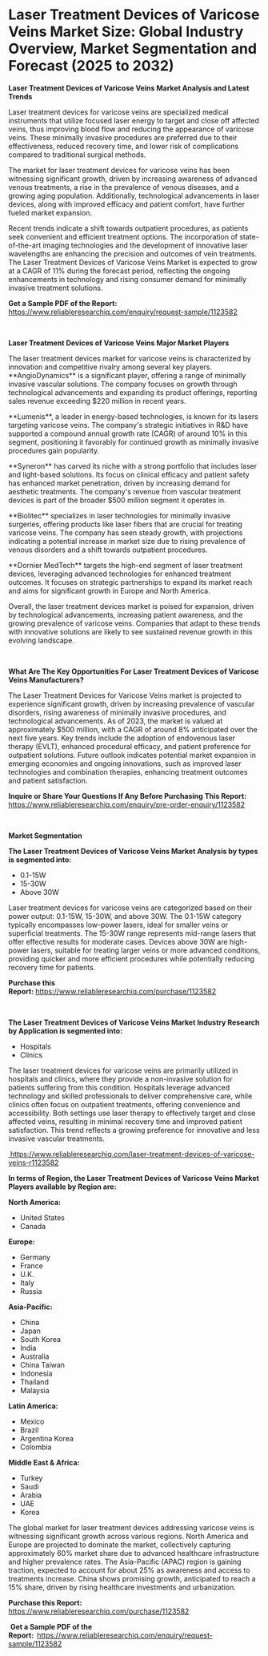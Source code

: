 <p><h1>Laser Treatment Devices of Varicose Veins Market Size: Global Industry Overview, Market Segmentation and Forecast (2025 to 2032)</h1></p><p><strong>Laser Treatment Devices of Varicose Veins Market Analysis and Latest Trends</strong></p>
<p><p>Laser treatment devices for varicose veins are specialized medical instruments that utilize focused laser energy to target and close off affected veins, thus improving blood flow and reducing the appearance of varicose veins. These minimally invasive procedures are preferred due to their effectiveness, reduced recovery time, and lower risk of complications compared to traditional surgical methods.</p><p>The market for laser treatment devices for varicose veins has been witnessing significant growth, driven by increasing awareness of advanced venous treatments, a rise in the prevalence of venous diseases, and a growing aging population. Additionally, technological advancements in laser devices, along with improved efficacy and patient comfort, have further fueled market expansion.</p><p>Recent trends indicate a shift towards outpatient procedures, as patients seek convenient and efficient treatment options. The incorporation of state-of-the-art imaging technologies and the development of innovative laser wavelengths are enhancing the precision and outcomes of vein treatments. The Laser Treatment Devices of Varicose Veins Market is expected to grow at a CAGR of 11% during the forecast period, reflecting the ongoing enhancements in technology and rising consumer demand for minimally invasive treatment solutions.</p></p>
<p><strong>Get a Sample PDF of the Report:&nbsp;</strong> <a href="https://www.reliableresearchiq.com/enquiry/request-sample/1123582?utm_campaign=3096&utm_medium=2&utm_source=Github&utm_content=ia&utm_term=16042025&utm_id=laser-treatment-devices-of-varicose-veins">https://www.reliableresearchiq.com/enquiry/request-sample/1123582</a></p>
<p>&nbsp;</p>
<p><strong>Laser Treatment Devices of Varicose Veins Major Market Players</strong></p>
<p><p>The laser treatment devices market for varicose veins is characterized by innovation and competitive rivalry among several key players. **AngioDynamics** is a significant player, offering a range of minimally invasive vascular solutions. The company focuses on growth through technological advancements and expanding its product offerings, reporting sales revenue exceeding $220 million in recent years.</p><p>**Lumenis**, a leader in energy-based technologies, is known for its lasers targeting varicose veins. The company's strategic initiatives in R&D have supported a compound annual growth rate (CAGR) of around 10% in this segment, positioning it favorably for continued growth as minimally invasive procedures gain popularity.</p><p>**Syneron** has carved its niche with a strong portfolio that includes laser and light-based solutions. Its focus on clinical efficacy and patient safety has enhanced market penetration, driven by increasing demand for aesthetic treatments. The company's revenue from vascular treatment devices is part of the broader $500 million segment it operates in.</p><p>**Biolitec** specializes in laser technologies for minimally invasive surgeries, offering products like laser fibers that are crucial for treating varicose veins. The company has seen steady growth, with projections indicating a potential increase in market size due to rising prevalence of venous disorders and a shift towards outpatient procedures.</p><p>**Dornier MedTech** targets the high-end segment of laser treatment devices, leveraging advanced technologies for enhanced treatment outcomes. It focuses on strategic partnerships to expand its market reach and aims for significant growth in Europe and North America.</p><p>Overall, the laser treatment devices market is poised for expansion, driven by technological advancements, increasing patient awareness, and the growing prevalence of varicose veins. Companies that adapt to these trends with innovative solutions are likely to see sustained revenue growth in this evolving landscape.</p></p>
<p>&nbsp;</p>
<p><strong>What Are The Key Opportunities For Laser Treatment Devices of Varicose Veins Manufacturers?</strong></p>
<p><p>The Laser Treatment Devices for Varicose Veins market is projected to experience significant growth, driven by increasing prevalence of vascular disorders, rising awareness of minimally invasive procedures, and technological advancements. As of 2023, the market is valued at approximately $500 million, with a CAGR of around 8% anticipated over the next five years. Key trends include the adoption of endovenous laser therapy (EVLT), enhanced procedural efficacy, and patient preference for outpatient solutions. Future outlook indicates potential market expansion in emerging economies and ongoing innovations, such as improved laser technologies and combination therapies, enhancing treatment outcomes and patient satisfaction.</p></p>
<p><strong>Inquire or Share Your Questions If Any Before Purchasing This Report:</strong> <a href="https://www.reliableresearchiq.com/enquiry/pre-order-enquiry/1123582?utm_campaign=3096&utm_medium=2&utm_source=Github&utm_content=ia&utm_term=16042025&utm_id=laser-treatment-devices-of-varicose-veins">https://www.reliableresearchiq.com/enquiry/pre-order-enquiry/1123582</a></p>
<p>&nbsp;</p>
<p><strong>Market Segmentation</strong></p>
<p><strong>The Laser Treatment Devices of Varicose Veins Market Analysis by types is segmented into:</strong></p>
<p><ul><li>0.1-15W</li><li>15-30W</li><li>Above 30W</li></ul></p>
<p><p>Laser treatment devices for varicose veins are categorized based on their power output: 0.1-15W, 15-30W, and above 30W. The 0.1-15W category typically encompasses low-power lasers, ideal for smaller veins or superficial treatments. The 15-30W range represents mid-range lasers that offer effective results for moderate cases. Devices above 30W are high-power lasers, suitable for treating larger veins or more advanced conditions, providing quicker and more efficient procedures while potentially reducing recovery time for patients.</p></p>
<p><strong>Purchase this Report:&nbsp;</strong><a href="https://www.reliableresearchiq.com/purchase/1123582?utm_campaign=3096&utm_medium=2&utm_source=Github&utm_content=ia&utm_term=16042025&utm_id=laser-treatment-devices-of-varicose-veins">https://www.reliableresearchiq.com/purchase/1123582</a></p>
<p>&nbsp;</p>
<p><strong>The Laser Treatment Devices of Varicose Veins Market Industry Research by Application is segmented into:</strong></p>
<p><ul><li>Hospitals</li><li>Clinics</li></ul></p>
<p><p>The laser treatment devices for varicose veins are primarily utilized in hospitals and clinics, where they provide a non-invasive solution for patients suffering from this condition. Hospitals leverage advanced technology and skilled professionals to deliver comprehensive care, while clinics often focus on outpatient treatments, offering convenience and accessibility. Both settings use laser therapy to effectively target and close affected veins, resulting in minimal recovery time and improved patient satisfaction. This trend reflects a growing preference for innovative and less invasive vascular treatments.</p></p>
<p><a href="https://www.reliableresearchiq.com/laser-treatment-devices-of-varicose-veins-r1123582?utm_campaign=3096&utm_medium=2&utm_source=Github&utm_content=ia&utm_term=16042025&utm_id=laser-treatment-devices-of-varicose-veins">&nbsp;https://www.reliableresearchiq.com/laser-treatment-devices-of-varicose-veins-r1123582</a></p>
<p><strong>In terms of Region, the Laser Treatment Devices of Varicose Veins Market Players available by Region are:</strong></p>
<p>
    <p> <strong> North America: </strong>
        <ul>
            <li>United States</li>
            <li>Canada</li>
        </ul>
        </p> 
    <p> <strong> Europe: </strong>
        <ul>
            <li>Germany</li>
            <li>France</li>
            <li>U.K.</li>
            <li>Italy</li>
            <li>Russia</li>
        </ul>
        </p> 
    <p> <strong> Asia-Pacific: </strong>
        <ul>
            <li>China</li>
            <li>Japan</li>
            <li>South Korea</li>
            <li>India</li>
            <li>Australia</li>
            <li>China Taiwan</li>
            <li>Indonesia</li>
            <li>Thailand</li>
            <li>Malaysia</li>
        </ul>
        </p> 
    <p> <strong> Latin America: </strong>
        <ul>
            <li>Mexico</li>
            <li>Brazil</li>
            <li>Argentina Korea</li>
            <li>Colombia</li>
        </ul>
        </p> 
    <p> <strong> Middle East & Africa: </strong>
        <ul>
            <li>Turkey</li>
            <li>Saudi</li>
            <li>Arabia</li>
            <li>UAE</li>
            <li>Korea</li>
        </ul>
    </p>
    </p>
<p><p>The global market for laser treatment devices addressing varicose veins is witnessing significant growth across various regions. North America and Europe are projected to dominate the market, collectively capturing approximately 60% market share due to advanced healthcare infrastructure and higher prevalence rates. The Asia-Pacific (APAC) region is gaining traction, expected to account for about 25% as awareness and access to treatments increase. China shows promising growth, anticipated to reach a 15% share, driven by rising healthcare investments and urbanization.</p></p>
<p><strong>Purchase this Report: </strong><a href="https://www.reliableresearchiq.com/purchase/1123582?utm_campaign=3096&utm_medium=2&utm_source=Github&utm_content=ia&utm_term=16042025&utm_id=laser-treatment-devices-of-varicose-veins">https://www.reliableresearchiq.com/purchase/1123582</a></p>
<p>&nbsp;<strong>Get a Sample PDF of the Report:&nbsp;&nbsp;</strong><a href="https://www.reliableresearchiq.com/enquiry/request-sample/1123582?utm_campaign=3096&utm_medium=2&utm_source=Github&utm_content=ia&utm_term=16042025&utm_id=laser-treatment-devices-of-varicose-veins">https://www.reliableresearchiq.com/enquiry/request-sample/1123582</a></p>
<p><strong></strong></p>
<p><p></p><p></p><p></p></p>
